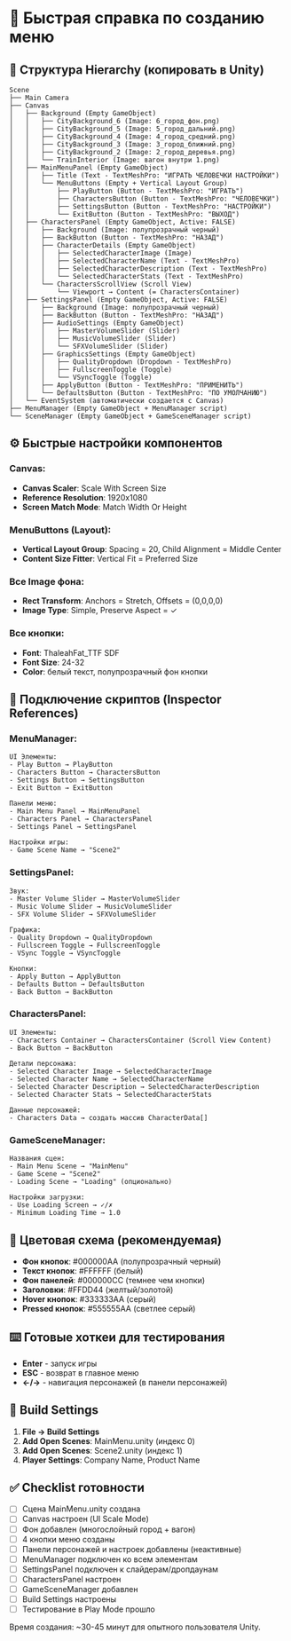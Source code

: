 # 🚀 Быстрая справка по созданию меню

## 📱 Структура Hierarchy (копировать в Unity)

```
Scene
├── Main Camera
├── Canvas
│   ├── Background (Empty GameObject)
│   │   ├── CityBackground_6 (Image: 6_город_фон.png)
│   │   ├── CityBackground_5 (Image: 5_город_дальний.png)
│   │   ├── CityBackground_4 (Image: 4_город_средний.png)
│   │   ├── CityBackground_3 (Image: 3_город_ближний.png)
│   │   ├── CityBackground_2 (Image: 2_город_деревья.png)
│   │   └── TrainInterior (Image: вагон внутри 1.png)
│   ├── MainMenuPanel (Empty GameObject)
│   │   ├── Title (Text - TextMeshPro: "ИГРАТЬ ЧЕЛОВЕЧКИ НАСТРОЙКИ")
│   │   └── MenuButtons (Empty + Vertical Layout Group)
│   │       ├── PlayButton (Button - TextMeshPro: "ИГРАТЬ")
│   │       ├── CharactersButton (Button - TextMeshPro: "ЧЕЛОВЕЧКИ")
│   │       ├── SettingsButton (Button - TextMeshPro: "НАСТРОЙКИ")
│   │       └── ExitButton (Button - TextMeshPro: "ВЫХОД")
│   ├── CharactersPanel (Empty GameObject, Active: FALSE)
│   │   ├── Background (Image: полупрозрачный черный)
│   │   ├── BackButton (Button - TextMeshPro: "НАЗАД")
│   │   ├── CharacterDetails (Empty GameObject)
│   │   │   ├── SelectedCharacterImage (Image)
│   │   │   ├── SelectedCharacterName (Text - TextMeshPro)
│   │   │   ├── SelectedCharacterDescription (Text - TextMeshPro)
│   │   │   └── SelectedCharacterStats (Text - TextMeshPro)
│   │   └── CharactersScrollView (Scroll View)
│   │       └── Viewport → Content (= CharactersContainer)
│   ├── SettingsPanel (Empty GameObject, Active: FALSE)
│   │   ├── Background (Image: полупрозрачный черный)
│   │   ├── BackButton (Button - TextMeshPro: "НАЗАД")
│   │   ├── AudioSettings (Empty GameObject)
│   │   │   ├── MasterVolumeSlider (Slider)
│   │   │   ├── MusicVolumeSlider (Slider)
│   │   │   └── SFXVolumeSlider (Slider)
│   │   ├── GraphicsSettings (Empty GameObject)
│   │   │   ├── QualityDropdown (Dropdown - TextMeshPro)
│   │   │   ├── FullscreenToggle (Toggle)
│   │   │   └── VSyncToggle (Toggle)
│   │   ├── ApplyButton (Button - TextMeshPro: "ПРИМЕНИТЬ")
│   │   └── DefaultsButton (Button - TextMeshPro: "ПО УМОЛЧАНИЮ")
│   └── EventSystem (автоматически создается с Canvas)
├── MenuManager (Empty GameObject + MenuManager script)
└── SceneManager (Empty GameObject + GameSceneManager script)
```

## ⚙️ Быстрые настройки компонентов

### Canvas:
- **Canvas Scaler**: Scale With Screen Size
- **Reference Resolution**: 1920x1080
- **Screen Match Mode**: Match Width Or Height

### MenuButtons (Layout):
- **Vertical Layout Group**: Spacing = 20, Child Alignment = Middle Center
- **Content Size Fitter**: Vertical Fit = Preferred Size

### Все Image фона:
- **Rect Transform**: Anchors = Stretch, Offsets = (0,0,0,0)
- **Image Type**: Simple, Preserve Aspect = ✓

### Все кнопки:
- **Font**: ThaleahFat_TTF SDF
- **Font Size**: 24-32
- **Color**: белый текст, полупрозрачный фон кнопки

## 🔗 Подключение скриптов (Inspector References)

### MenuManager:
```
UI Элементы:
- Play Button → PlayButton
- Characters Button → CharactersButton  
- Settings Button → SettingsButton
- Exit Button → ExitButton

Панели меню:
- Main Menu Panel → MainMenuPanel
- Characters Panel → CharactersPanel
- Settings Panel → SettingsPanel

Настройки игры:
- Game Scene Name → "Scene2"
```

### SettingsPanel:
```
Звук:
- Master Volume Slider → MasterVolumeSlider
- Music Volume Slider → MusicVolumeSlider
- SFX Volume Slider → SFXVolumeSlider

Графика:
- Quality Dropdown → QualityDropdown
- Fullscreen Toggle → FullscreenToggle
- VSync Toggle → VSyncToggle

Кнопки:
- Apply Button → ApplyButton
- Defaults Button → DefaultsButton
- Back Button → BackButton
```

### CharactersPanel:
```
UI Элементы:
- Characters Container → CharactersContainer (Scroll View Content)
- Back Button → BackButton

Детали персонажа:
- Selected Character Image → SelectedCharacterImage
- Selected Character Name → SelectedCharacterName
- Selected Character Description → SelectedCharacterDescription
- Selected Character Stats → SelectedCharacterStats

Данные персонажей:
- Characters Data → создать массив CharacterData[]
```

### GameSceneManager:
```
Названия сцен:
- Main Menu Scene → "MainMenu"
- Game Scene → "Scene2"
- Loading Scene → "Loading" (опционально)

Настройки загрузки:
- Use Loading Screen → ✓/✗
- Minimum Loading Time → 1.0
```

## 🎨 Цветовая схема (рекомендуемая)

- **Фон кнопок**: #000000AA (полупрозрачный черный)
- **Текст кнопок**: #FFFFFF (белый)
- **Фон панелей**: #000000CC (темнее чем кнопки)  
- **Заголовки**: #FFDD44 (желтый/золотой)
- **Hover кнопок**: #333333AA (серый)
- **Pressed кнопок**: #555555AA (светлее серый)

## ⌨️ Готовые хоткеи для тестирования

- **Enter** - запуск игры
- **ESC** - возврат в главное меню
- **←/→** - навигация персонажей (в панели персонажей)

## 🔧 Build Settings

1. **File → Build Settings**
2. **Add Open Scenes**: MainMenu.unity (индекс 0)
3. **Add Open Scenes**: Scene2.unity (индекс 1)
4. **Player Settings**: Company Name, Product Name

## ✅ Checklist готовности

- [ ] Сцена MainMenu.unity создана
- [ ] Canvas настроен (UI Scale Mode)
- [ ] Фон добавлен (многослойный город + вагон)
- [ ] 4 кнопки меню созданы
- [ ] Панели персонажей и настроек добавлены (неактивные)
- [ ] MenuManager подключен ко всем элементам
- [ ] SettingsPanel подключен к слайдерам/дропдаунам
- [ ] CharactersPanel настроен
- [ ] GameSceneManager добавлен
- [ ] Build Settings настроены
- [ ] Тестирование в Play Mode прошло

Время создания: ~30-45 минут для опытного пользователя Unity. 
